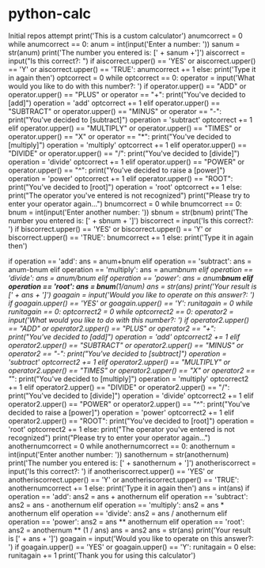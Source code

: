 # python-calc
Initial repos attempt
print('This is a custom calculator')
anumcorrect = 0
while anumcorrect == 0:
    anum = int(input('Enter a number: '))
    sanum = str(anum)
    print('The number you entered is: [' + sanum +']')
    aiscorrect = input("Is this correct?: ")
    if aiscorrect.upper() == 'YES' or aiscorrect.upper() == 'Y' or aiscorrect.upper() == 'TRUE':
        anumcorrect += 1
    else:
        print('Type it in again then')
optcorrect = 0
while optcorrect == 0:
    operator = input('What would you like to do with this number?: ')
    if operator.upper() == "ADD" or operator.upper() == "PLUS" or operator == "+":
        print("You've decided to [add]")
        operation = 'add'
        optcorrect += 1
    elif operator.upper() == "SUBTRACT" or operator.upper() == "MINUS" or operator == "-":
        print("You've decided to [subtract]")
        operation = 'subtract'
        optcorrect += 1
    elif operator.upper() == "MULTIPLY" or operator.upper() == "TIMES" or operator.upper() == "X" or operator == "*":
        print("You've decided to [multiply]")
        operation = 'multiply'
        optcorrect += 1
    elif operator.upper() == "DIVIDE" or operator.upper() == "/":
        print("You've decided to [divide]")
        operation = 'divide'
        optcorrect += 1
    elif operator.upper() == "POWER" or operator.upper() == "^":
        print("You've decided to raise a [power]")
        operation = 'power'
        optcorrect += 1
    elif operator.upper() == "ROOT":
        print("You've decided to [root]")
        operation = 'root'
        optcorrect += 1
    else:
        print("The operator you've entered is not recognized")
        print("Please try to enter your operator again...")
bnumcorrect = 0
while bnumcorrect == 0:
    bnum = int(input('Enter another number: '))
    sbnum = str(bnum)
    print('The number you entered is: [' + sbnum + ']')
    biscorrect = input('Is this correct?: ')
    if biscorrect.upper() == 'YES' or biscorrect.upper() == 'Y' or biscorrect.upper() == 'TRUE':
        bnumcorrect += 1
    else:
        print('Type it in again then')

if operation == 'add':
    ans = anum+bnum
elif operation == 'subtract':
    ans = anum-bnum
elif operation == 'multiply':
    ans = anum*bnum
elif operation == 'divide':
    ans = anum/bnum
elif operation == 'power':
    ans = anum**bnum
elif operation == 'root':
    ans = bnum**(1/anum)
ans = str(ans)
print('Your result is [' + ans + ']')
goagain = input('Would you like to operate on this answer?: ')
if goagain.upper() == 'YES' or goagain.upper() == 'Y':
    runitagain = 0
    while runitagain == 0:
            optcorrect2 = 0
            while optcorrect2 == 0:
                operator2 = input('What would you like to do with this number?: ')
                if operator2.upper() == "ADD" or operator2.upper() == "PLUS" or operator2 == "+":
                    print("You've decided to [add]")
                    operation = 'add'
                    optcorrect2 += 1
                elif operator2.upper() == "SUBTRACT" or operator2.upper() == "MINUS" or operator2 == "-":
                    print("You've decided to [subtract]")
                    operation = 'subtract'
                    optcorrect2 += 1
                elif operator2.upper() == "MULTIPLY" or operator2.upper() == "TIMES" or operator2.upper() == "X" or operator2 == "*":
                    print("You've decided to [multiply]")
                    operation = 'multiply'
                    optcorrect2 += 1
                elif operator2.upper() == "DIVIDE" or operator2.upper() == "/":
                    print("You've decided to [divide]")
                    operation = 'divide'
                    optcorrect2 += 1
                elif operator2.upper() == "POWER" or operator2.upper() == "^":
                    print("You've decided to raise a [power]")
                    operation = 'power'
                    optcorrect2 += 1
                elif operator2.upper() == "ROOT":
                    print("You've decided to [root]")
                    operation = 'root'
                    optcorrect2 += 1
                else:
                    print("The operator you've entered is not recognized")
                    print("Please try to enter your operator again...")
            anothernumcorrect = 0
            while anothernumcorrect == 0:
                anothernum = int(input('Enter another number: '))
                sanothernum = str(anothernum)
                print('The number you entered is: [' + sanothernum + ']')
                anotheriscorrect = input('Is this correct?: ')
                if anotheriscorrect.upper() == 'YES' or anotheriscorrect.upper() == 'Y' or anotheriscorrect.upper() == 'TRUE':
                    anothernumcorrect += 1
                else:
                    print('Type it in again then')
            ans = int(ans)
            if operation == 'add':
                ans2 = ans + anothernum
            elif operation == 'subtract':
                ans2 = ans - anothernum
            elif operation == 'multiply':
                ans2 = ans * anothernum
            elif operation == 'divide':
                ans2 = ans / anothernum
            elif operation == 'power':
                ans2 = ans ** anothernum
            elif operation == 'root':
                ans2 = anothernum ** (1 / ans)
            ans = ans2
            ans = str(ans)
            print('Your result is [' + ans + ']')
            goagain = input('Would you like to operate on this answer?: ')
            if goagain.upper() == 'YES' or goagain.upper() == 'Y':
                runitagain = 0
            else:
                runitagain += 1
print('Thank you for using this calculator')
